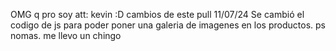 OMG q pro soy att: kevin :D
cambios de este pull 11/07/24
Se cambió el codigo de js para poder poner una galeria de imagenes en los productos.
ps nomas. me llevo un chingo
